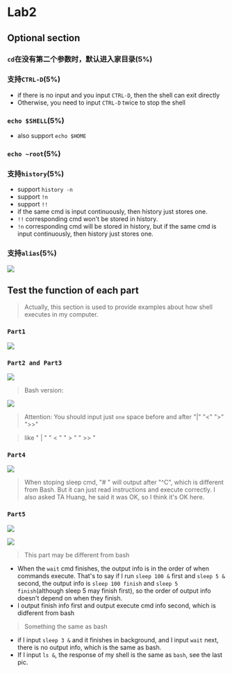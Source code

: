 # Lab2

## Optional section
### `cd`在没有第二个参数时，默认进入家目录(5%)
### 支持`CTRL-D`(5%)
  * if there is no input and you input `CTRL-D`, then the shell can exit directly
  * Otherwise, you need to input `CTRL-D` twice to stop the shell 
### `echo $SHELL`(5%)
  * also support `echo $HOME`
### `echo ~root`(5%)
### 支持`history`(5%)
  * support `history -n`    
  * support `!n`    
  * support `!!`
  * if the same cmd is input continuously, then history just stores one.
  * `!!` corresponding cmd won't be stored in history.
  * `!n` corresponding cmd will be stored in history, but if the same cmd is input continuously, then history just stores one.
### 支持`alias`(5%)
![](pics/alias.png)


## Test the function of each part
>  Actually, this section is used to provide examples about how shell executes in my computer.

### `Part1`
![](pics/Part1.png)

### `Part2 and Part3`
![](pics/Part2&Part3.png)

> Bash version:

![](pics/bash_Part2&Part3.png)

> Attention: You should input just `one` space before and after "|" "<" ">" ">>"

> like " | "    " < "    " > "  " >> "

### `Part4`
![](pics/Part4.png)

> When stoping sleep cmd, "# " will output after "^C", which is different from Bash. But it can just read instructions and execute correctly. I also asked TA Huang, he said it was OK, so I think it's OK here.

### `Part5`

![](pics/Part5_1.png)

![](pics/Part5_2.png)

> This part may be different from bash

* When the `wait` cmd finishes, the output info is in the order of when commands execute. That's to say if I run `sleep 100 &` first and `sleep 5 &` second, the output info is `sleep 100 finish` and `sleep 5 finish`(although sleep 5 may finish first), so the order of output info doesn't depend on when they finish.
* I output finish info first and output execute cmd info second, which is didferent from bash

> Something the same as bash

* if I input `sleep 3 &` and it finishes in background, and I input `wait` next, there is no output info, which is the same as bash.
* If I input `ls &`, the response of my shell is the same as `bash`, see the last pic.